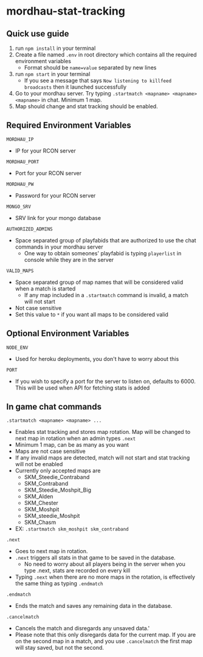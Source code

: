 # mordhau-stat-tracking

## Quick use guide

1. run `npm install` in your terminal
2. Create a file named `.env` in root directory which contains all the required environment variables
   - Format should be `name=value` separated by new lines
3. run `npm start` in your terminal
   - If you see a message that says `Now listening to killfeed broadcasts` then it launched successfully
4. Go to your mordhau server. Try typing `.startmatch <mapname> <mapname> <mapname>` in chat. Minimum 1 map.
5. Map should change and stat tracking should be enabled.

## Required Environment Variables

`MORDHAU_IP`

- IP for your RCON server

`MORDHAU_PORT`

- Port for your RCON server

`MORDHAU_PW`

- Password for your RCON server

`MONGO_SRV`

- SRV link for your mongo database

`AUTHORIZED_ADMINS`

- Space separated group of playfabids that are authorized to use the chat commands in your mordhau server
  - One way to obtain someones' playfabid is typing `playerlist` in console while they are in the server

`VALID_MAPS`

- Space separated group of map names that will be considered valid when a match is started
  - If any map included in a `.startmatch` command is invalid, a match will not start
- Not case sensitive
- Set this value to `*` if you want all maps to be considered valid

## Optional Environment Variables

`NODE_ENV`

- Used for heroku deployments, you don't have to worry about this

`PORT`

- If you wish to specify a port for the server to listen on, defaults to 6000. This will be used when API for fetching stats is added

## In game chat commands

`.startmatch <mapname> <mapname> ...`

- Enables stat tracking and stores map rotation. Map will be changed to next map in rotation when an admin types `.next`
- Minimum 1 map, can be as many as you want
- Maps are not case sensitive
- If any invalid maps are detected, match will not start and stat tracking will not be enabled
- Currently only accepted maps are
  - SKM_Steedie_Contraband
  - SKM_Contraband
  - SKM_Steedie_Moshpit_Big
  - SKM_Alden
  - SKM_Chester
  - SKM_Moshpit
  - SKM_steedie_Moshpit
  - SKM_Chasm
- EX: `.startmatch skm_moshpit skm_contraband`

`.next`

- Goes to next map in rotation.
- `.next` triggers all stats in that game to be saved in the database.
  - No need to worry about all players being in the server when you type .next, stats are recorded on every kill
- Typing `.next` when there are no more maps in the rotation, is effectively the same thing as typing `.endmatch`

`.endmatch`

- Ends the match and saves any remaining data in the database.

`.cancelmatch`

- Cancels the match and disregards any unsaved data.'
- Please note that this only disregards data for the current map. If you are on the second map in a match, and you use `.cancelmatch` the first map will stay saved, but not the second.
